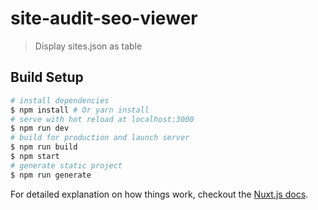 # site-audit-seo-viewer

> Display sites.json as table
## Build Setup

``` bash
# install dependencies
$ npm install # Or yarn install
# serve with hot reload at localhost:3000
$ npm run dev
# build for production and launch server
$ npm run build
$ npm start
# generate static project
$ npm run generate
```

For detailed explanation on how things work, checkout the [Nuxt.js docs](https://github.com/nuxt/nuxt.js).
